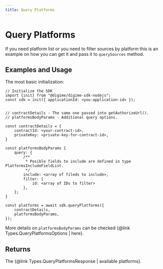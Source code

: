 ```yaml
---
title: Query Platforms
---
```


# Query Platforms

If you need platform list or you need to filter sources by platform this is an example on how you can get it and pass it to `querySources` method.

## Examples and Usage

The most basic initialization:

```
// Initialize the SDK
import {init} from "@digime/digime-sdk-nodejs";
const sdk = init({ applicationId: <you-application-id> });


// contractDetails - The same one passed into getAuthorizeUrl().
// platformsBodyParams - Additional query options.

const contractDetails = {
    contractId: <your-contract-id>,
    privateKey: <private-key-for-contract-id>,
}

const platformsBodyParams {
    query: {
        /**
         * Posible fields to include are defined in type PlatformsIncludeFieldList.
         */
        include: <array of fileds to include>,
        filter: {
            id: <array of IDs to filter>
        },
    };
}

const platforms = await sdk.queryPlatforms({
    contractDetails,
    platformsBodyParams,
});

```

More details on `platformsBodyParams` can be checked {@link Types.QueryPlatformsOptions | here}.

## Returns

The {@link Types.QueryPlatformsResponse | available platforms}.
